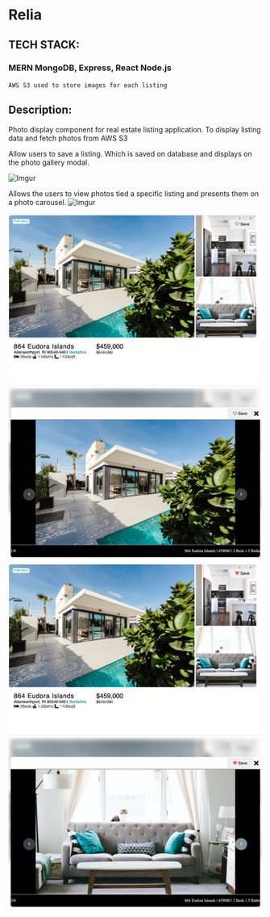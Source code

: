 # Relia

## TECH STACK:
  ### MERN MongoDB, Express, React Node.js
    AWS S3 used to store images for each listing
    
## Description:
Photo display component for real estate listing application. To display listing data and fetch photos from AWS S3

Allow users to save a listing. Which is saved on database and displays on the photo gallery modal.

![Imgur](demo/saveDemo.gif)

Allows the users to view photos tied a specific listing and presents them on a photo carousel.
![Imgur](demo/photoDemo.gif)



![Imgur](demo/img1.png)
![Imgur](demo/img2.png)
![Imgur](demo/img3.png)
![Imgur](demo/img4.png)
